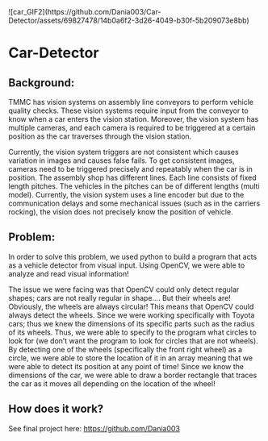 <!DOCTYPE html>
<html>
![car_GIF2](https://github.com/Dania003/Car-Detector/assets/69827478/14b0a6f2-3d26-4049-b30f-5b209073e8bb)

<body>
	<div class="container">
		<h1>Car-Detector</h1>
		<h2>Background:</h2>
		<p>TMMC has vision systems on assembly line conveyors to perform vehicle quality checks. These vision systems require input from the conveyor to know when a car enters the vision station. Moreover, the vision system has multiple cameras, and each camera is required to be triggered at a certain position as the car traverses through the vision station.</p>
		<p>Currently, the vision system triggers are not consistent which causes variation in images and causes false fails. To get consistent images, cameras need to be triggered precisely and repeatably when the car is in position. The assembly shop has different lines. Each line consists of fixed length pitches. The vehicles in the pitches can be of different lengths (multi model). Currently, the vision system uses a line encoder but due to the communication delays and some mechanical issues (such as in the carriers rocking), the vision does not precisely know the position of vehicle.</p>
		<h2>Problem:</h2>
		<p>In order to solve this problem, we used python to build a program that acts as a vehicle detector from visual input. Using OpenCV, we were able to analyze and read visual information!</p>
		<p>The issue we were facing was that OpenCV could only detect regular shapes; cars are not really regular in shape…. But their wheels are! Obviously, the wheels are always circular! This means that OpenCV could always detect the wheels. Since we were working specifically with Toyota cars; thus we knew the dimensions of its specific parts such as the radius of its wheels. Thus, we were able to specify to the program what circles to look for (we don’t want the program to look for circles that are not wheels). By detecting one of the wheels (specifically the front right wheel) as a circle, we were able to store the location of it in an array meaning that we were able to detect its position at any point of time! Since we know the dimensions of the car, we were able to draw a border rectangle that traces the car as it moves all depending on the location of the wheel!</p>
		<h2>How does it work?</h2>
		<p>See final project here: <a href="https://github.com/Dania003/Car-Detector/blob/main/white_slow_car_rectangle.avi">https://github.com/Dania003
